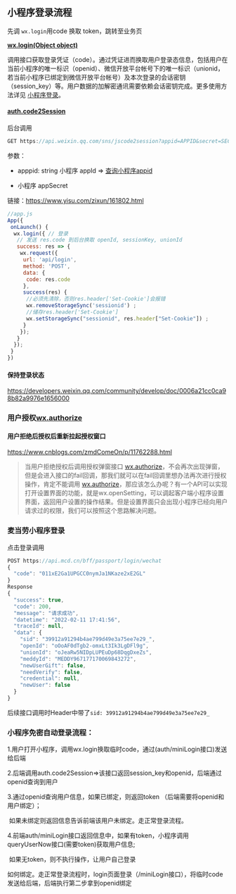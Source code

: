 ## 小程序登录流程

先调 `wx.login`用code 换取 token，跳转至业务页

**[wx.login(Object object)](https://developers.weixin.qq.com/miniprogram/dev/api/open-api/login/wx.login.html)**

调用接口获取登录凭证（code）。通过凭证进而换取用户登录态信息，包括用户在当前小程序的唯一标识（openid）、微信开放平台帐号下的唯一标识（unionid，若当前小程序已绑定到微信开放平台帐号）及本次登录的会话密钥（session_key）等。用户数据的加解密通讯需要依赖会话密钥完成。更多使用方法详见 [小程序登录](https://developers.weixin.qq.com/miniprogram/dev/framework/open-ability/login.html)。

#### [auth.code2Session](https://developers.weixin.qq.com/miniprogram/dev/api-backend/open-api/login/auth.code2Session.html)

后台调用

```js
GET https://api.weixin.qq.com/sns/jscode2session?appid=APPID&secret=SECRET&js_code=JSCODE&grant_type=authorization_code
```

参数：

- apppid: string 小程序 appId => [查询小程序appid](https://mp.weixin.qq.com/wxamp/devprofile/get_profile?token=1886778776&lang=zh_CN)

- 小程序 appSecret

链接：https://www.yisu.com/zixun/161802.html

```js
//app.js
App({
 onLaunch() {
  wx.login({ // 登录
   // 发送 res.code 到后台换取 openId, sessionKey, unionId
   success: res => {
    wx.request({
     url: 'api/login',
     method: 'POST',
     data: {
      code: res.code
     },
     success(res) {
      //必须先清除，否则res.header['Set-Cookie']会报错
      wx.removeStorageSync('sessionid') ;
      //储存res.header['Set-Cookie']
      wx.setStorageSync("sessionid", res.header["Set-Cookie"]) ;
     }
    });
   }
  });
 }
})
```



#### 保持登录状态

https://developers.weixin.qq.com/community/develop/doc/0006a21cc0ca98b82a9976e1656000









### 用户授权[wx.authorize](https://developers.weixin.qq.com/miniprogram/dev/api/open-api/authorize/wx.authorize.html)



#### 用户拒绝后授权后重新拉起授权窗口

https://www.cnblogs.com/zmdComeOn/p/11762288.html

> 当用户拒绝授权后调用授权弹窗接口 [wx.authorize](https://developers.weixin.qq.com/miniprogram/dev/api/open-api/authorize/wx.authorize.html)，不会再次出现弹窗，但是会进入接口的fail回调，那我们就可以在fail回调里想办法再次进行授权操作，肯定不能调用 [wx.authorize](https://developers.weixin.qq.com/miniprogram/dev/api/open-api/authorize/wx.authorize.html)，那应该怎么办呢？有一个API可以实现打开设置界面的功能，就是wx.openSetting，可以调起客户端小程序设置界面，返回用户设置的操作结果。但是设置界面只会出现小程序已经向用户请求过的权限，我们可以按照这个思路解决问题。







### 麦当劳小程序登录

点击登录调用

```js
POST https://api.mcd.cn/bff/passport/login/wechat
{
  "code": "011xE2Ga1UPGCC0nymJa1NKaze2xE2GL"
}
Response
{
  "success": true,
  "code": 200,
  "message": "请求成功",
  "datetime": "2022-02-11 17:41:56",
  "traceId": null,
  "data": {
    "sid": "39912a91294b4ae799d49e3a75ee7e29_",
    "openId": "oOoAF0dTgb2-omxLt3Ik3LgDFl9g",
    "unionId": "oJeaRw5NIDpLUPEuDp68DqgDxeZs",
    "meddyId": "MEDDY967177170069843272",
    "newUserGift": false,
    "needVerify": false,
    "credential": null,
    "newUser": false
  }
}
```

后续接口调用时Header中带了`sid: 39912a91294b4ae799d49e3a75ee7e29_`



### 小程序免密自动登录流程：

1.用户打开小程序，调用wx.login换取临时code，通过(auth/miniLogin接口)发送给后端

2.后端调用auth.code2Session=>该接口返回session_key和openid，后端通过openid查询到用户

3.通过openid查询用户信息，如果已绑定，则返回token （后端需要将openid和用户绑定）；

​	如果未绑定则返回信息告诉前端该用户未绑定。走正常登录流程。

4.前端auth/miniLogin接口返回信息中，如果有token，小程序调用queryUserNow接口(需要token)获取用户信息;

​	如果无token，则不执行操作，让用户自己登录

如何绑定。走正常登录流程时，login页面登录（/miniLogin接口），将临时code发送给后端，后端执行第二步拿到openid绑定
